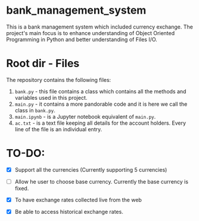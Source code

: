 # bank_management_system
This is a bank management system which included currency exchange. The project's main focus is to enhance understanding of Object Oriented Programming in Python and better understanding of Files I/O.

# Root dir - Files
The repository contains the following files:
1. `bank.py` - this file contains a class which contains all the methods and variables used in this project.
2. `main.py` - it contains a more pandorable code and it is  here we call  the class in `bank.py`.
3. `main.ipynb` - is a Jupyter notebook equivalent of `main.py`.
4. `ac.txt` - is a text file keeping all details for the account holders. Every line of the file is an individual entry.

# TO-DO:
- [x] Support all the currencies (Currently supporting 5 currencies)

- [ ] Allow he user to choose base currency. Currently the base currency is fixed.

- [x] To have exchange rates collected live from the web

- [x] Be able to access historical exchange rates.

